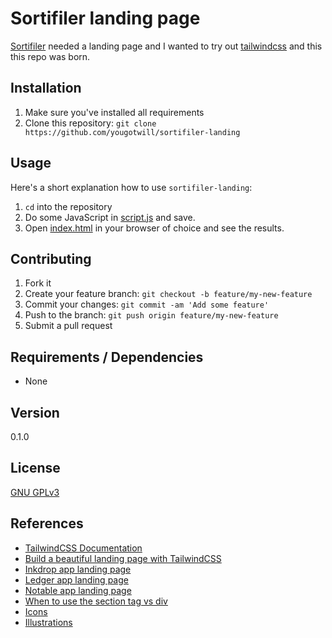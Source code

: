 # Sortifiler landing page

[Sortifiler](https://github.com/yougotwill/sortifiler-app) needed a landing page and I wanted to try out [tailwindcss](https://tailwindcss.com/) and this this repo was born.

## Installation

1. Make sure you've installed all requirements
2. Clone this repository:
  `git clone https://github.com/yougotwill/sortifiler-landing`

## Usage

Here's a short explanation how to use `sortifiler-landing`:

1. `cd` into the repository
2. Do some JavaScript in [script.js](src/script.js) and save.
3. Open [index.html](src/index.html) in your browser of choice and see the results.

## Contributing

1. Fork it
2. Create your feature branch: `git checkout -b feature/my-new-feature`
3. Commit your changes: `git commit -am 'Add some feature'`
4. Push to the branch: `git push origin feature/my-new-feature`
5. Submit a pull request

## Requirements / Dependencies

- None

## Version

0.1.0

## License

[GNU GPLv3](LICENSE)

## References

- [TailwindCSS Documentation](https://tailwindcss.com/docs/installation)
- [Build a beautiful landing page with TailwindCSS](https://scotch.io/tutorials/build-a-beautiful-landing-page-with-tailwind-css)
- [Inkdrop app landing page](https://inkdrop.app/)
- [Ledger app landing page](https://www.ledger-app.com/)
- [Notable app landing page](https://notable.md/)
- [When to use the section tag vs div](https://developer.mozilla.org/en-US/docs/Web/HTML/Element/section#Usage_notes)
- [Icons](https://iconmonstr.com/)
- [Illustrations](https://undraw.co/)
